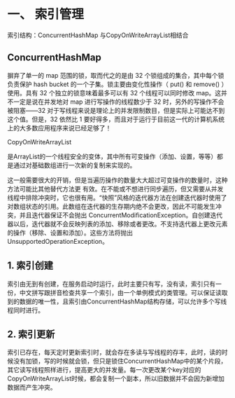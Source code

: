# 一、 索引管理

索引结构：ConcurrentHashMap 与CopyOnWriteArrayList相结合

 

## ConcurrentHashMap 

摒弃了单一的 map 范围的锁，取而代之的是由 32 个锁组成的集合，其中每个锁负责保护 hash bucket 的一个子集。锁主要由变化性操作（ put() 和 remove() ）使用。具有 32 个独立的锁意味着最多可以有 32 个线程可以同时修改 map。这并不一定是说在并发地对 map 进行写操作的线程数少于 32 时，另外的写操作不会被阻塞――32 对于写线程来说是理论上的并发限制数目，但是实际上可能达不到这个值。但是，32 依然比 1 要好得多，而且对于运行于目前这一代的计算机系统上的大多数应用程序来说已经足够了！

CopyOnWriteArrayList

 是ArrayList的一个线程安全的变体，其中所有可变操作（添加、设置，等等）都是通过对基础数组进行一次新的复制来实现的。 

这一般需要很大的开销，但是当遍历操作的数量大大超过可变操作的数量时，这种方法可能比其他替代方法更 有效。在不能或不想进行同步遍历，但又需要从并发线程中排除冲突时，它也很有用。“快照”风格的迭代器方法在创建迭代器时使用了对数组状态的引用。此数组在迭代器的生存期内绝不会更改，因此不可能发生冲突，并且迭代器保证不会抛出 ConcurrentModificationException。自创建迭代器以后，迭代器就不会反映列表的添加、移除或者更改。不支持迭代器上更改元素的操作（移除、设置和添加）。这些方法将抛出 UnsupportedOperationException。 

 

## 1. 索引创建

索引由无到有创建，在服务启动时运行，此时主要只有写，没有读，索引只有一份，中文拼写跟拼音检查共享一个索引，由一个单例模式的类管理。可以保证读取到的数据的唯一性，且索引由ConcurrentHashMap结构存储，可以允许多个写线程同时进行。

 

## 2. 索引更新

索引已存在，每天定时更新索引时，就会存在多读与写线程的存丰，此时，读的时候没有加锁，写的时候就会锁，但只是锁住ConcurrentHashMap中的某个片段，其它读写线程照样进行，提高更大的并发量。每一次更改某个key对应的CopyOnWriteArrayList时候，都会复制一个副本，所以旧数据并不会因为新增加数据而产生冲突。
